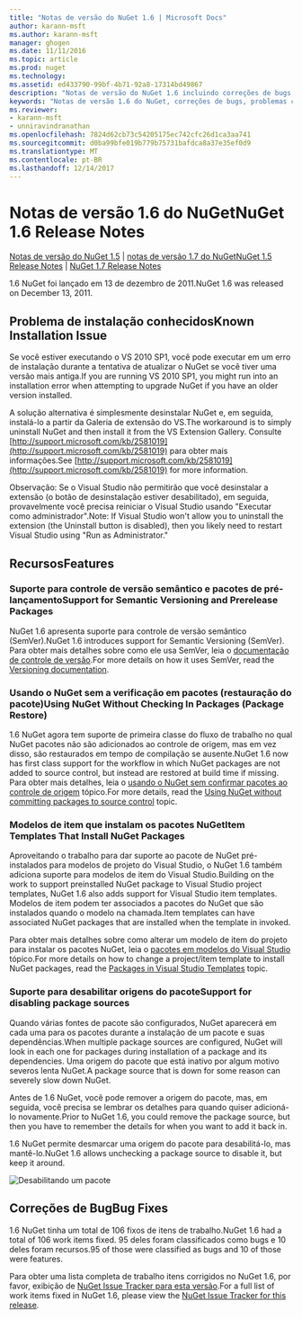 ```yaml
---
title: "Notas de versão do NuGet 1.6 | Microsoft Docs"
author: karann-msft
ms.author: karann-msft
manager: ghogen
ms.date: 11/11/2016
ms.topic: article
ms.prod: nuget
ms.technology: 
ms.assetid: ed433790-99bf-4b71-92a8-17314bd49867
description: "Notas de versão do NuGet 1.6 incluindo correções de bugs, problemas conhecidos, recursos adicionados e DCRs."
keywords: "Notas de versão 1.6 do NuGet, correções de bugs, problemas conhecidos, adicionaram recursos, DCRs"
ms.reviewer:
- karann-msft
- unniravindranathan
ms.openlocfilehash: 7824d62cb73c54205175ec742cfc26d1ca3aa741
ms.sourcegitcommit: d0ba99bfe019b779b75731bafdca8a37e35ef0d9
ms.translationtype: MT
ms.contentlocale: pt-BR
ms.lasthandoff: 12/14/2017
---
```

 # <a name="nuget-16-release-notes"></a><span data-ttu-id="73b59-104">Notas de versão 1.6 do NuGet</span><span class="sxs-lookup"><span data-stu-id="73b59-104">NuGet 1.6 Release Notes</span></span>

<span data-ttu-id="73b59-105">[Notas de versão do NuGet 1.5](../release-notes/nuget-1.5.md) | [notas de versão 1.7 do NuGet](../release-notes/nuget-1.7.md)</span><span class="sxs-lookup"><span data-stu-id="73b59-105">[NuGet 1.5 Release Notes](../release-notes/nuget-1.5.md) | [NuGet 1.7 Release Notes](../release-notes/nuget-1.7.md)</span></span>

<span data-ttu-id="73b59-106">1.6 NuGet foi lançado em 13 de dezembro de 2011.</span><span class="sxs-lookup"><span data-stu-id="73b59-106">NuGet 1.6 was released on December 13, 2011.</span></span>

## <a name="known-installation-issue"></a><span data-ttu-id="73b59-107">Problema de instalação conhecidos</span><span class="sxs-lookup"><span data-stu-id="73b59-107">Known Installation Issue</span></span>
<span data-ttu-id="73b59-108">Se você estiver executando o VS 2010 SP1, você pode executar em um erro de instalação durante a tentativa de atualizar o NuGet se você tiver uma versão mais antiga.</span><span class="sxs-lookup"><span data-stu-id="73b59-108">If you are running VS 2010 SP1, you might run into an installation error when attempting to upgrade NuGet if you have an older version installed.</span></span>

<span data-ttu-id="73b59-109">A solução alternativa é simplesmente desinstalar NuGet e, em seguida, instalá-lo a partir da Galeria de extensão do VS.</span><span class="sxs-lookup"><span data-stu-id="73b59-109">The workaround is to simply uninstall NuGet and then install it from the VS Extension Gallery.</span></span>  <span data-ttu-id="73b59-110">Consulte [http://support.microsoft.com/kb/2581019](http://support.microsoft.com/kb/2581019) para obter mais informações.</span><span class="sxs-lookup"><span data-stu-id="73b59-110">See [http://support.microsoft.com/kb/2581019](http://support.microsoft.com/kb/2581019) for more information.</span></span>

<span data-ttu-id="73b59-111">Observação: Se o Visual Studio não permitirão que você desinstalar a extensão (o botão de desinstalação estiver desabilitado), em seguida, provavelmente você precisa reiniciar o Visual Studio usando "Executar como administrador".</span><span class="sxs-lookup"><span data-stu-id="73b59-111">Note: If Visual Studio won't allow you to uninstall the extension (the Uninstall button is disabled), then you likely need to restart Visual Studio using "Run as Administrator."</span></span>

## <a name="features"></a><span data-ttu-id="73b59-112">Recursos</span><span class="sxs-lookup"><span data-stu-id="73b59-112">Features</span></span>

### <a name="support-for-semantic-versioning-and-prerelease-packages"></a><span data-ttu-id="73b59-113">Suporte para controle de versão semântico e pacotes de pré-lançamento</span><span class="sxs-lookup"><span data-stu-id="73b59-113">Support for Semantic Versioning and Prerelease Packages</span></span>
<span data-ttu-id="73b59-114">NuGet 1.6 apresenta suporte para controle de versão semântico (SemVer).</span><span class="sxs-lookup"><span data-stu-id="73b59-114">NuGet 1.6 introduces support for Semantic Versioning (SemVer).</span></span> <span data-ttu-id="73b59-115">Para obter mais detalhes sobre como ele usa SemVer, leia o [documentação de controle de versão](../create-packages/prerelease-packages.md).</span><span class="sxs-lookup"><span data-stu-id="73b59-115">For more details on how it uses SemVer, read the [Versioning documentation](../create-packages/prerelease-packages.md).</span></span>

### <a name="using-nuget-without-checking-in-packages-package-restore"></a><span data-ttu-id="73b59-116">Usando o NuGet sem a verificação em pacotes (restauração do pacote)</span><span class="sxs-lookup"><span data-stu-id="73b59-116">Using NuGet Without Checking In Packages (Package Restore)</span></span>
<span data-ttu-id="73b59-117">1.6 NuGet agora tem suporte de primeira classe do fluxo de trabalho no qual NuGet pacotes não são adicionados ao controle de origem, mas em vez disso, são restaurados em tempo de compilação se ausente.</span><span class="sxs-lookup"><span data-stu-id="73b59-117">NuGet 1.6 now has first class support for the workflow in which NuGet packages are not added to source control, but instead are restored at build time if missing.</span></span> <span data-ttu-id="73b59-118">Para obter mais detalhes, leia o [usando o NuGet sem confirmar pacotes ao controle de origem](../consume-packages/packages-and-source-control.md) tópico.</span><span class="sxs-lookup"><span data-stu-id="73b59-118">For more details, read the [Using NuGet without committing packages to source control](../consume-packages/packages-and-source-control.md) topic.</span></span>

### <a name="item-templates-that-install-nuget-packages"></a><span data-ttu-id="73b59-119">Modelos de item que instalam os pacotes NuGet</span><span class="sxs-lookup"><span data-stu-id="73b59-119">Item Templates That Install NuGet Packages</span></span>
<span data-ttu-id="73b59-120">Aproveitando o trabalho para dar suporte ao pacote de NuGet pré-instalados para modelos de projeto do Visual Studio, o NuGet 1.6 também adiciona suporte para modelos de item do Visual Studio.</span><span class="sxs-lookup"><span data-stu-id="73b59-120">Building on the work to support preinstalled NuGet package to Visual Studio project templates, NuGet 1.6 also adds support for Visual Studio item templates.</span></span> <span data-ttu-id="73b59-121">Modelos de item podem ter associados a pacotes do NuGet que são instalados quando o modelo na chamada.</span><span class="sxs-lookup"><span data-stu-id="73b59-121">Item templates can have associated NuGet packages that are installed when the template in invoked.</span></span>

<span data-ttu-id="73b59-122">Para obter mais detalhes sobre como alterar um modelo de item do projeto para instalar os pacotes NuGet, leia o [pacotes em modelos do Visual Studio](../visual-studio-extensibility/visual-studio-templates.md) tópico.</span><span class="sxs-lookup"><span data-stu-id="73b59-122">For more details on how to change a project/item template to install NuGet packages, read the [Packages in Visual Studio Templates](../visual-studio-extensibility/visual-studio-templates.md) topic.</span></span>

### <a name="support-for-disabling-package-sources"></a><span data-ttu-id="73b59-123">Suporte para desabilitar origens do pacote</span><span class="sxs-lookup"><span data-stu-id="73b59-123">Support for disabling package sources</span></span>
<span data-ttu-id="73b59-124">Quando várias fontes de pacote são configurados, NuGet aparecerá em cada uma para os pacotes durante a instalação de um pacote e suas dependências.</span><span class="sxs-lookup"><span data-stu-id="73b59-124">When multiple package sources are configured, NuGet will look in each one for packages during installation of a package and its dependencies.</span></span> <span data-ttu-id="73b59-125">Uma origem do pacote que está inativo por algum motivo severos lenta NuGet.</span><span class="sxs-lookup"><span data-stu-id="73b59-125">A package source that is down for some reason can severely slow down NuGet.</span></span>

<span data-ttu-id="73b59-126">Antes de 1.6 NuGet, você pode remover a origem do pacote, mas, em seguida, você precisa se lembrar os detalhes para quando quiser adicioná-lo novamente.</span><span class="sxs-lookup"><span data-stu-id="73b59-126">Prior to NuGet 1.6, you could remove the package source, but then you have to remember the details for when you want to add it back in.</span></span>

<span data-ttu-id="73b59-127">1.6 NuGet permite desmarcar uma origem do pacote para desabilitá-lo, mas mantê-lo.</span><span class="sxs-lookup"><span data-stu-id="73b59-127">NuGet 1.6 allows unchecking a package source to disable it, but keep it around.</span></span>

![Desabilitando um pacote](./media/package-source-with-disabled-source.png)

## <a name="bug-fixes"></a><span data-ttu-id="73b59-129">Correções de Bug</span><span class="sxs-lookup"><span data-stu-id="73b59-129">Bug Fixes</span></span>
<span data-ttu-id="73b59-130">1.6 NuGet tinha um total de 106 fixos de itens de trabalho.</span><span class="sxs-lookup"><span data-stu-id="73b59-130">NuGet 1.6 had a total of 106 work items fixed.</span></span> <span data-ttu-id="73b59-131">95 deles foram classificados como bugs e 10 deles foram recursos.</span><span class="sxs-lookup"><span data-stu-id="73b59-131">95 of those were classified as bugs and 10 of those were features.</span></span>

<span data-ttu-id="73b59-132">Para obter uma lista completa de trabalho itens corrigidos no NuGet 1.6, por favor, exibição de [NuGet Issue Tracker para esta versão](http://nuget.codeplex.com/workitem/list/advanced?keyword=&status=Closed&type=All&priority=All&release=NuGet%201.6&assignedTo=All&component=All&sortField=Votes&sortDirection=Descending&page=0).</span><span class="sxs-lookup"><span data-stu-id="73b59-132">For a full list of work items fixed in NuGet 1.6, please view the [NuGet Issue Tracker for this release](http://nuget.codeplex.com/workitem/list/advanced?keyword=&status=Closed&type=All&priority=All&release=NuGet%201.6&assignedTo=All&component=All&sortField=Votes&sortDirection=Descending&page=0).</span></span>
